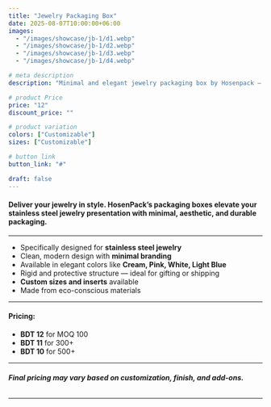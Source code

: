```yaml
---
title: "Jewelry Packaging Box"
date: 2025-08-07T10:00:00+06:00
images: 
  - "/images/showcase/jb-1/d1.webp"
  - "/images/showcase/jb-1/d2.webp"
  - "/images/showcase/jb-1/d3.webp"
  - "/images/showcase/jb-1/d4.webp"

# meta description
description: "Minimal and elegant jewelry packaging box by Hosenpack — perfect for stainless steel jewelry with customizable branding options."

# product Price
price: "12"
discount_price: ""

# product variation
colors: ["Customizable"]
sizes: ["Customizable"]

# button link
button_link: "#"

draft: false
---
```


#### Deliver your jewelry in style. HosenPack’s packaging boxes elevate your stainless steel jewelry presentation with minimal, aesthetic, and durable packaging.

---

- Specifically designed for **stainless steel jewelry**  
- Clean, modern design with **minimal branding** 
- Available in elegant colors like **Cream, Pink, White, Light Blue**   
- Rigid and protective structure — ideal for gifting or shipping  
- **Custom sizes and inserts** available  
- Made from eco-conscious materials
---

#### Pricing:
- **BDT 12** for MOQ 100  
- **BDT 11** for 300+  
- **BDT 10** for 500+
---

###### **Final pricing may vary based on customization, finish, and add-ons.**

---
